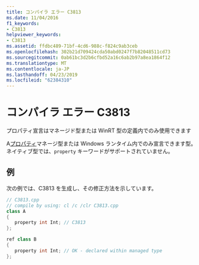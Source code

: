 ```yaml
---
title: コンパイラ エラー C3813
ms.date: 11/04/2016
f1_keywords:
- C3813
helpviewer_keywords:
- C3813
ms.assetid: ffdbc489-71bf-4cd6-988c-f824c9ab3ceb
ms.openlocfilehash: 302b21d709424cda50abd0247f7b82048511cd73
ms.sourcegitcommit: 0ab61bc3d2b6cfbd52a16c6ab2b97a8ea1864f12
ms.translationtype: MT
ms.contentlocale: ja-JP
ms.lasthandoff: 04/23/2019
ms.locfileid: "62384310"
---
```

# <a name="compiler-error-c3813"></a>コンパイラ エラー C3813

プロパティ宣言はマネージド型または WinRT 型の定義内でのみ使用できます

A[プロパティ](../../dotnet/how-to-use-properties-in-cpp-cli.md)マネージ型または Windows ランタイム内でのみ宣言できます型。 ネイティブ型では、`property` キーワードがサポートされていません。

## <a name="example"></a>例

次の例では、C3813 を生成し、その修正方法を示しています。

```cpp
// C3813.cpp
// compile by using: cl /c /clr C3813.cpp
class A
{
   property int Int; // C3813
};

ref class B
{
   property int Int; // OK - declared within managed type
};
```